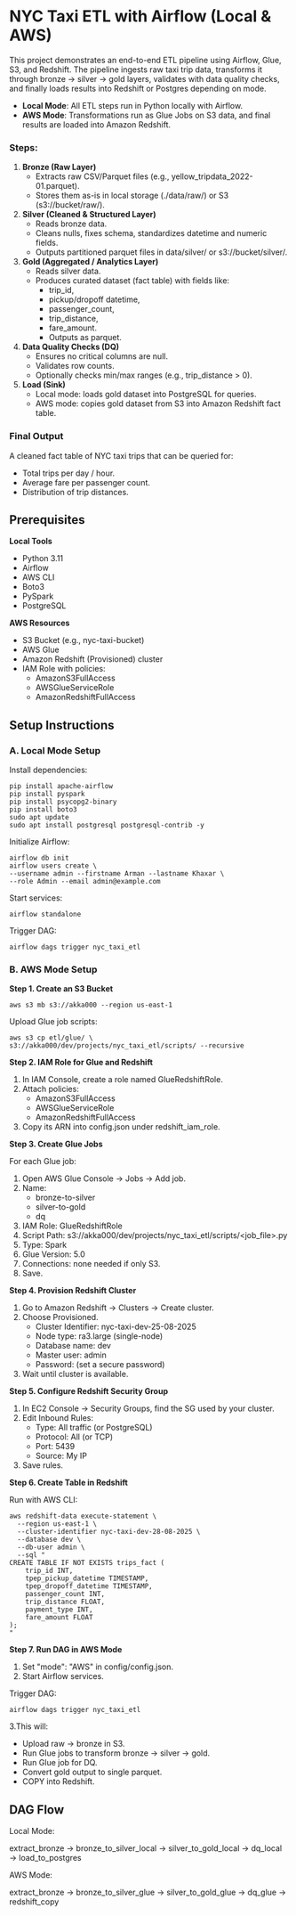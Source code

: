 # NYC Taxi ETL with Airflow (Local & AWS)

This project demonstrates an end-to-end ETL pipeline using Airflow, Glue, S3, and 
Redshift. 
The pipeline ingests raw taxi trip data, transforms it through bronze → silver → gold layers, 
validates with data quality checks, and finally loads results into Redshift or Postgres 
depending on mode. 
- **Local Mode**: All ETL steps run in Python locally with Airflow. 
- **AWS Mode**: Transformations run as Glue Jobs on S3 data, and final results are 
loaded into Amazon Redshift.

### Steps: 
1. **Bronze (Raw Layer)**
   - Extracts raw CSV/Parquet files (e.g., yellow_tripdata_2022-01.parquet). 
   - Stores them as-is in local storage (./data/raw/) or S3 
(s3://bucket/raw/). 
2. **Silver (Cleaned & Structured Layer)**
   - Reads bronze data. 
   - Cleans nulls, fixes schema, standardizes datetime and numeric fields. 
   - Outputs partitioned parquet files in data/silver/ or 
s3://bucket/silver/. 
3. **Gold (Aggregated / Analytics Layer)**
   - Reads silver data. 
   - Produces curated dataset (fact table) with fields like: 
      - trip_id, 
      - pickup/dropoff datetime, 
      - passenger_count, 
      - trip_distance, 
      - fare_amount. 
      - Outputs as parquet. 
4. **Data Quality Checks (DQ)**
   - Ensures no critical columns are null. 
   - Validates row counts. 
   - Optionally checks min/max ranges (e.g., trip_distance > 0). 
5. **Load (Sink)**
   - Local mode: loads gold dataset into PostgreSQL for queries. 
   - AWS mode: copies gold dataset from S3 into Amazon Redshift fact table.

### Final Output 
A cleaned fact table of NYC taxi trips that can be queried for: 
- Total trips per day / hour. 
- Average fare per passenger count. 
- Distribution of trip distances. 

## Prerequisites 
**Local Tools** 
- Python 3.11 
- Airflow
- AWS CLI
- Boto3
- PySpark
- PostgreSQL 

**AWS Resources** 
- S3 Bucket (e.g., nyc-taxi-bucket) 
- AWS Glue
- Amazon Redshift (Provisioned) cluster 
- IAM Role with policies: 
   - AmazonS3FullAccess 
   - AWSGlueServiceRole 
   - AmazonRedshiftFullAccess

## Setup Instructions

### A. Local Mode Setup

Install dependencies:
 
    pip install apache-airflow    
    pip install pyspark
    pip install psycopg2-binary
    pip install boto3
    sudo apt update
    sudo apt install postgresql postgresql-contrib -y
 
  
Initialize Airflow:
 
    airflow db init 
    airflow users create \
    --username admin --firstname Arman --lastname Khaxar \
    --role Admin --email admin@example.com 
  
Start services:
 
    airflow standalone 
  
Trigger DAG:
 
    airflow dags trigger nyc_taxi_etl 

### B. AWS Mode Setup

**Step 1. Create an S3 Bucket**
 
    aws s3 mb s3://akka000 --region us-east-1 
Upload Glue job scripts: 

    aws s3 cp etl/glue/ \
    s3://akka000/dev/projects/nyc_taxi_etl/scripts/ --recursive 
**Step 2. IAM Role for Glue and Redshift**
 
1. In IAM Console, create a role named GlueRedshiftRole. 
2. Attach policies: 
   - AmazonS3FullAccess 
   - AWSGlueServiceRole 
   - AmazonRedshiftFullAccess 
3. Copy its ARN into config.json under redshift_iam_role.

**Step 3. Create Glue Jobs**
 
For each Glue job:
 
1. Open AWS Glue Console → Jobs → Add job. 
2. Name: 
   - bronze-to-silver 
   - silver-to-gold 
   - dq 
3. IAM Role: GlueRedshiftRole 
4. Script Path: s3://akka000/dev/projects/nyc_taxi_etl/scripts/<job_file>.py 
5. Type: Spark 
6. Glue Version: 5.0 
7. Connections: none needed if only S3. 
8. Save.
 
**Step 4. Provision Redshift Cluster**
 
1. Go to Amazon Redshift → Clusters → Create cluster. 
2. Choose Provisioned. 
   - Cluster Identifier: nyc-taxi-dev-25-08-2025 
   - Node type: ra3.large (single-node) 
   - Database name: dev 
   - Master user: admin 
   - Password: (set a secure password) 
3. Wait until cluster is available.
 
**Step 5. Configure Redshift Security Group**
1. In EC2 Console → Security Groups, find the SG used by your cluster. 
2. Edit Inbound Rules: 
   - Type: All traffic (or PostgreSQL)
   - Protocol: All (or TCP)
   - Port: 5439 
   - Source: My IP
3. Save rules. 
 
**Step 6. Create Table in Redshift**
 
Run with AWS CLI:
 
    aws redshift-data execute-statement \ 
      --region us-east-1 \ 
      --cluster-identifier nyc-taxi-dev-28-08-2025 \ 
      --database dev \ 
      --db-user admin \ 
      --sql " 
    CREATE TABLE IF NOT EXISTS trips_fact ( 
        trip_id INT, 
        tpep_pickup_datetime TIMESTAMP, 
        tpep_dropoff_datetime TIMESTAMP, 
        passenger_count INT, 
        trip_distance FLOAT, 
        payment_type INT, 
        fare_amount FLOAT 
    ); 
    " 
 
 
**Step 7. Run DAG in AWS Mode**

1. Set "mode": "AWS" in config/config.json. 
2. Start Airflow services.
 
Trigger DAG:
 
    airflow dags trigger nyc_taxi_etl

3.This will: 
- Upload raw → bronze in S3. 
- Run Glue jobs to transform bronze → silver → gold. 
- Run Glue job for DQ. 
- Convert gold output to single parquet. 
- COPY into Redshift.

## DAG Flow 
Local Mode:
 
extract_bronze → bronze_to_silver_local → silver_to_gold_local → dq_local → load_to_postgres
 
AWS Mode:
 
extract_bronze → bronze_to_silver_glue → silver_to_gold_glue → dq_glue → redshift_copy  